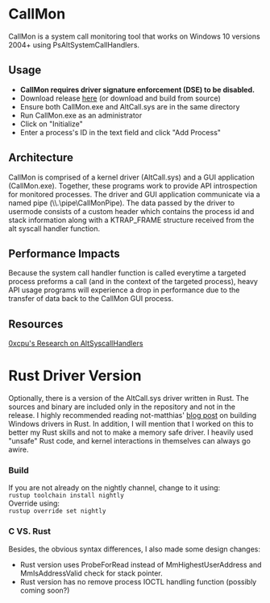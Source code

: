 # CallMon
CallMon is a system call monitoring tool that works on Windows 10 versions 2004+ using PsAltSystemCallHandlers. 

## Usage
 * <b>CallMon requires driver signature enforcement (DSE) to be disabled. </b>
 * Download release [here](https://github.com/DownWithUp/CallMon/releases/tag/v1.0.0) (or download and build from source)
 * Ensure both CallMon.exe and AltCall.sys are in the same directory
 * Run CallMon.exe as an administrator
 * Click on "Initialize"
 * Enter a process's ID in the text field and click "Add Process"

## Architecture
CallMon is comprised of a kernel driver (AltCall.sys) and a GUI application (CallMon.exe). Together, these programs work to provide API introspection for monitored processes.
The driver and GUI application communicate via a named pipe (\\\\.\pipe\CallMonPipe). The data passed by the driver to usermode consists of a custom header which contains the process id and stack information along with a KTRAP_FRAME structure received from the alt syscall handler function.

## Performance Impacts
Because the system call handler function is called everytime a targeted process preforms a call (and in the context of the targeted process), heavy API usage programs will experience a drop in performance due to the transfer of data back to the CallMon GUI process.

## Resources
[0xcpu's Research on AltSyscallHandlers](https://github.com/0xcpu/WinAltSyscallHandler)

# Rust Driver Version
Optionally, there is a version of the AltCall.sys driver written in Rust. The sources and binary are included only in the repository and not in the release. I highly recommended reading not-matthias' [blog post](https://not-matthias.github.io/kernel-driver-with-rust/) on building Windows drivers in Rust. In addition, I will mention that I worked on this to better my Rust skills and not to make a memory safe driver. I heavily used "unsafe" Rust code, and kernel interactions in themselves can always go awire. <br>
### Build
If you are not already on the nightly channel, change to it using:<br>
<code>rustup toolchain install nightly</code><br>
Override using:<br>
<code>rustup override set nightly</code><br>
### C VS. Rust
Besides, the obvious syntax differences, I also made some design changes:<br>
* Rust version uses ProbeForRead instead of MmHighestUserAddress and MmIsAddressValid check for stack pointer.
* Rust version has no remove process IOCTL handling function (possibly coming soon?)  
